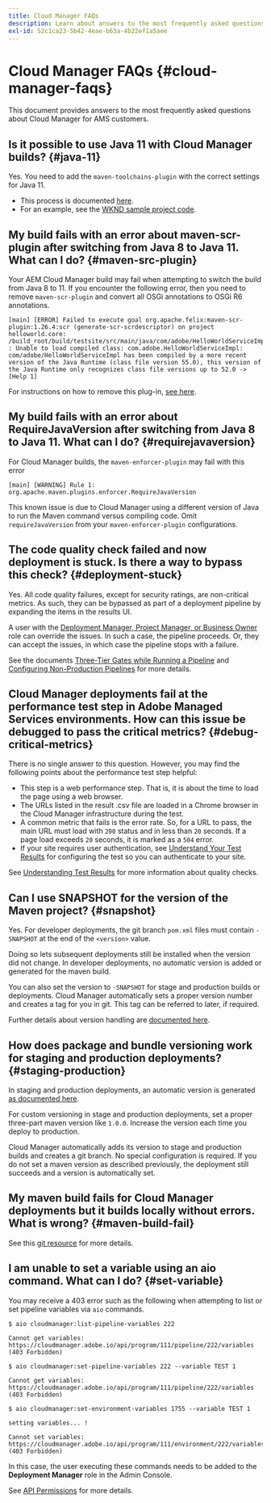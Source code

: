 ```yaml
---
title: Cloud Manager FAQs
description: Learn about answers to the most frequently asked questions about Cloud Manager for AMS customers.
exl-id: 52c1ca23-5b42-4eae-b63a-4b22ef1a5aee
---
```


# Cloud Manager FAQs {#cloud-manager-faqs}

This document provides answers to the most frequently asked questions about Cloud Manager for AMS customers.

## Is it possible to use Java 11 with Cloud Manager builds? {#java-11}

Yes. You need to add the `maven-toolchains-plugin` with the correct settings for Java 11.

* This process is documented [here](/help/getting-started/using-the-wizard.md).
* For an example, see the [WKND sample project code](https://github.com/adobe/aem-guides-wknd/commit/6cb5238cb6b932735dcf91b21b0d835ae3a7fe75).

## My build fails with an error about maven-scr-plugin after switching from Java 8 to Java 11. What can I do? {#maven-src-plugin}

Your AEM Cloud Manager build may fail when attempting to switch the build from Java 8 to 11. If you encounter the following error, then you need to remove `maven-scr-plugin` and convert all OSGi annotations to OSGi R6 annotations.

```text
[main] [ERROR] Failed to execute goal org.apache.felix:maven-scr-plugin:1.26.4:scr (generate-scr-scrdescriptor) on project helloworld.core: /build_root/build/testsite/src/main/java/com/adobe/HelloWorldServiceImpl.java : Unable to load compiled class: com.adobe.HelloWorldServiceImpl: com/adobe/HelloWorldServiceImpl has been compiled by a more recent version of the Java Runtime (class file version 55.0), this version of the Java Runtime only recognizes class file versions up to 52.0 -> [Help 1]
```

For instructions on how to remove this plug-in, [see here](https://cqdump.joerghoh.de/2019/01/03/from-scr-annotations-to-osgi-annotations/).

## My build fails with an error about RequireJavaVersion after switching from Java 8 to Java 11. What can I do? {#requirejavaversion}

For Cloud Manager builds, the `maven-enforcer-plugin` may fail with this error

```text
[main] [WARNING] Rule 1: org.apache.maven.plugins.enforcer.RequireJavaVersion
```

This known issue is due to Cloud Manager using a different version of Java to run the Maven command versus compiling code. Omit `requireJavaVersion` from your `maven-enforcer-plugin` configurations.

## The code quality check failed and now deployment is stuck. Is there a way to bypass this check? {#deployment-stuck}

Yes. All code quality failures, except for security ratings, are non-critical metrics. As such, they can be bypassed as part of a deployment pipeline by expanding the items in the results UI.  

A user with the [Deployment Manager, Project Manager, or Business Owner](/help/requirements/users-and-roles.md#role-definitions) role can override the issues. In such a case, the pipeline proceeds. Or, they can accept the issues, in which case the pipeline stops with a failure.

See the documents [Three-Tier Gates while Running a Pipeline](/help/using/code-quality-testing.md#three-tier-gates-while-running-a-pipeline) and [Configuring Non-Production Pipelines](/help/using/non-production-pipelines.md#understanding-the-flow) for more details.

## Cloud Manager deployments fail at the performance test step in Adobe Managed Services environments. How can this issue be debugged to pass the critical metrics? {#debug-critical-metrics}

There is no single answer to this question. However, you may find the following points about the performance test step helpful:

* This step is a web performance step. That is, it is about the time to load the page using a web browser.
* The URLs listed in the result .csv file are loaded in a Chrome browser in the Cloud Manager infrastructure during the test.
* A common metric that fails is the error rate. So, for a URL to pass, the main URL must load with `200` status and in less than `20` seconds. If a page load exceeds `20` seconds, it is marked as a `504` error.
* If your site requires user authentication, see [Understand Your Test Results](/help/using/code-quality-testing.md#authenticated-performance-testing) for configuring the test so you can authenticate to your site.

See [Understanding Test Results](/help/using/code-quality-testing.md) for more information about quality checks.

## Can I use SNAPSHOT for the version of the Maven project? {#snapshot}

Yes. For developer deployments, the git branch `pom.xml` files must contain `-SNAPSHOT` at the end of the `<version>` value.

Doing so lets subsequent deployments still be installed when the version did not change. In developer deployments, no automatic version is added or generated for the maven build.

You can also set the version to `-SNAPSHOT` for stage and production builds or deployments. Cloud Manager automatically sets a proper version number and creates a tag for you in git. This tag can be referred to later, if required.

Further details about version handling are [documented here](https://experienceleague.adobe.com/en/docs/experience-manager-cloud-service/content/implementing/using-cloud-manager/managing-code/project-version-handling).

## How does package and bundle versioning work for staging and production deployments? {#staging-production}

In staging and production deployments, an automatic version is generated [as documented here](/help/managing-code/maven-project-version.md).

For custom versioning in stage and production deployments, set a proper three-part maven version like `1.0.0`. Increase the version each time you deploy to production.

Cloud Manager automatically adds its version to stage and production builds and creates a git branch. No special configuration is required. If you do not set a maven version as described previously, the deployment still succeeds and a version is automatically set.

## My maven build fails for Cloud Manager deployments but it builds locally without errors. What is wrong? {#maven-build-fail}

See this [git resource](https://github.com/cqsupport/cloud-manager/blob/main/cm-build-step-fails.md) for more details.

## I am unable to set a variable using an aio command. What can I do? {#set-variable} 

You may receive a 403 error such as the following when attempting to list or set pipeline variables via `aio` commands.

```shell
$ aio cloudmanager:list-pipeline-variables 222

Cannot get variables: https://cloudmanager.adobe.io/api/program/111/pipeline/222/variables (403 Forbidden)

$ aio cloudmanager:set-pipeline-variables 222 --variable TEST 1

Cannot get variables: https://cloudmanager.adobe.io/api/program/111/pipeline/222/variables (403 Forbidden)

$ aio cloudmanager:set-environment-variables 1755 --variable TEST 1

setting variables... !

Cannot set variables: https://cloudmanager.adobe.io/api/program/111/environment/222/variables (403 Forbidden)
```

In this case, the user executing these commands needs to be added to the **Deployment Manager** role in the Admin Console.

See [API Permissions](https://developer.adobe.com/experience-cloud/cloud-manager/guides/getting-started/permissions/) for more details.
